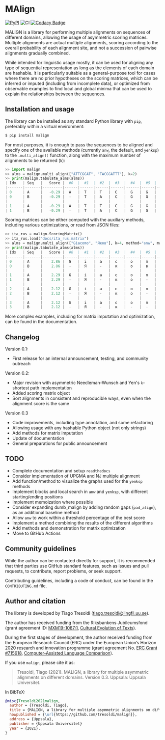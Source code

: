# MAlign

[![PyPI](https://img.shields.io/pypi/v/malign.svg)](https://pypi.org/project/malign)
![CI](https://github.com/tresoldi/malign/workflows/CI/badge.svg)
[![Codacy Badge](https://api.codacy.com/project/badge/Grade/f6428290a03742e69a6a5cb512a99650)](https://www.codacy.com/manual/tresoldi/malign?utm_source=github.com&amp;utm_medium=referral&amp;utm_content=tresoldi/malign&amp;utm_campaign=Badge_Grade)

MALIGN is a library for performing multiple alignments on sequences of different
domains, allowing the usage of asymmetric scoring matrices. Multiple alignments
are actual multiple alignments, scoring according to the overall probability
of each alignment site, and not a succession of pairwise alignments gradually
combined.

While intended for linguistic usage mostly, it can be used for aligning any type of
sequential representation as long as the elements of each domain are hashable. It is
particularly suitable as a general-purpose tool for cases where there are no prior
hypotheses on the scoring matrices, which can be inferred or imputed (including
from incomplete data), or optimized from observable examples to find local and
global minima that can be used to explain the relationships between the sequences.

## Installation and usage

The library can be installed as any standard Python library with
`pip`, preferably within a virtual environment:

```bash
$ pip install malign
```

For most purposes, it is enough to pass the sequences to be aligned and
specify one of the available methods (currently `anw`, the default, 
and `yenksp`) to the `.multi_align()` function, along with the maximum
number of alignments to be returned (`k`):

```python
>> import malign                                                                                                      
>> alms = malign.multi_align(["ATTCGGAT", "TACGGATTT"], k=2)                                                   
>> print(malign.tabulate_alms(alms))                                                                                  
| Idx   | Seq   |   Score |  #0  |  #1  |  #2  |  #3  |  #4  |  #5  |  #6  |  #7  |  #8  |  #9  |
|-------|-------|---------|------|------|------|------|------|------|------|------|------|------|
| 0     | A     |   -0.29 |  A   |  T   |  T   |  C   |  G   |  G   |  A   |  -   |  T   |  -   |
| 0     | B     |   -0.29 |  -   |  T   |  A   |  C   |  G   |  G   |  A   |  T   |  T   |  T   |
|       |       |         |      |      |      |      |      |      |      |      |      |      |
| 1     | A     |   -0.29 |  A   |  T   |  T   |  C   |  G   |  G   |  A   |  -   |  -   |  T   |
| 1     | B     |   -0.29 |  -   |  T   |  A   |  C   |  G   |  G   |  A   |  T   |  T   |  T   |
```

Scoring matrices can be either computed with the auxiliary methods, including various
optimizations, or read from JSON files:

```python
>> ita_rus = malign.ScoringMatrix()
>> ita_rus.load("docs/ita_rus.matrix")
>> alms = malign.multi_align(["Giacomo", "Яков"], k=4, method="anw", matrix=ita_rus)
>> print(malign.tabulate_alms(alms))
| Idx   | Seq   |   Score |  #0  |  #1  |  #2  |  #3  |  #4  |  #5  |  #6  |  #7  |
|-------|-------|---------|------|------|------|------|------|------|------|------|
| 0     | A     |    2.86 |  G   |  i   |  a   |  c   |  o   |  m   |  o   |      |
| 0     | B     |    2.86 |  -   |  Я   |  -   |  к   |  о   |  в   |  -   |      |
|       |       |         |      |      |      |      |      |      |      |      |
| 1     | A     |    2.29 |  G   |  i   |  a   |  c   |  o   |  m   |  o   |      |
| 1     | B     |    2.29 |  -   |  Я   |  -   |  к   |  о   |  -   |  в   |      |
|       |       |         |      |      |      |      |      |      |      |      |
| 2     | A     |    2.12 |  G   |  i   |  a   |  c   |  o   |  m   |  o   |  -   |
| 2     | B     |    2.12 |  -   |  Я   |  -   |  к   |  о   |  -   |  -   |  в   |
|       |       |         |      |      |      |      |      |      |      |      |
| 3     | A     |    2.12 |  G   |  i   |  a   |  c   |  o   |  m   |  o   |  -   |
| 3     | B     |    2.12 |  -   |  Я   |  -   |  к   |  -   |  -   |  о   |  в   |
```

More complex examples, including for matrix imputation and optimization, can
be found in the documentation.

## Changelog

Version 0.1:
  - First release for an internal announcement, testing, and community outreach

Version 0.2:
  - Major revision with asymmetric Needleman-Wunsch and Yen's `k`-shortest path
    implementation
  - Added scoring matrix object
  - Sort alignments in consistent and reproducible ways, even when the alignment
    score is the same

Version 0.3
  - Code improvements, including type annotation, and some refactoring
  - Allowing usage with any hashable Python object (not only strings)
  - Add methods for matrix imputation  
  - Update of documentation
  - General preparations for public announcement

## TODO

  - Complete documentation and setup `readthedocs`
  - Consider implementation of UPGMA and NJ multiple alignment
  - Add function/method to visualize the graphs used for the `yenksp` methods
  - Implement blocks and local search in `anw` and `yenksp`, with different
    starting/ending positions
  - Implement memoization where possible
  - Consider expanding dumb_malign by adding random gaps (`pad_align`), as an additional
    baseline method
  - Allow `anw` to work within a threshold percentage of the best score
  - Implement a method combining the results of the different algorithms
  - Add methods and demonstration for matrix optimization
  - Move to GitHub Actions

## Community guidelines

While the author can be contacted directly for support, it is recommended
that third parties use GitHub standard features, such as issues and
pull requests, to contribute, report problems, or seek support.

Contributing guidelines, including a code of conduct, can be found in
the `CONTRIBUTING.md` file.

## Author and citation

The library is developed by Tiago Tresoldi (tiago.tresoldi@lingfil.uu.se).

The author has received funding from the Riksbankens Jubileumsfond
(grant agreement ID: [MXM19-1087:1](https://www.rj.se/en/anslag/2019/cultural-evolution-of-texts/),
[Cultural Evolution of Texts](https://github.com/evotext/)).

During the first stages of development, the author received funding from the
European Research Council (ERC) under the European Union’s Horizon 2020
research and innovation programme (grant agreement
No. [ERC Grant #715618](https://cordis.europa.eu/project/rcn/206320/factsheet/en),
[Computer-Assisted Language Comparison](https://digling.org/calc/)).

If you use `malign`, please cite it as:

  > Tresoldi, Tiago (2021). MALIGN, a library for multiple asymmetric alignments on
  > different domains. Version 0.3. Uppsala: Uppsala Universitet.

In BibTeX:

```bibtex
@misc{Tresoldi2021malign,
  author = {Tresoldi, Tiago},
  title = {MALIGN, a library for multiple asymmetric alignments on different domains. Version 0.3},
  howpublished = {\url{https://github.com/tresoldi/malign}},
  address = {Uppsala},
  publisher = {Uppsala Universitet}
  year = {2021},
}
```
